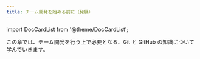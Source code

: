 ```yaml
---
title: チーム開発を始める前に（発展）
---
```


import DocCardList from '@theme/DocCardList';

この章では、チーム開発を行う上で必要となる、Git と GitHub の知識について学んでいきます。

<DocCardList />
